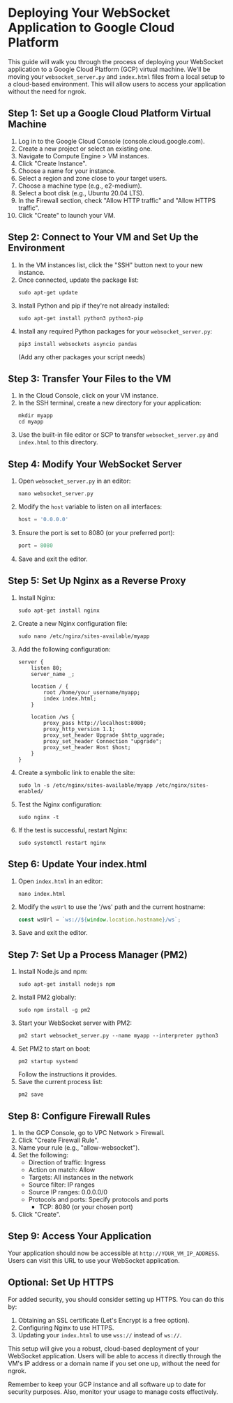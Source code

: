 # Deploying Your WebSocket Application to Google Cloud Platform

This guide will walk you through the process of deploying your WebSocket application to a Google Cloud Platform (GCP) virtual machine. We'll be moving your `websocket_server.py` and `index.html` files from a local setup to a cloud-based environment. This will allow users to access your application without the need for ngrok.

## Step 1: Set up a Google Cloud Platform Virtual Machine

1. Log in to the Google Cloud Console (console.cloud.google.com).
2. Create a new project or select an existing one.
3. Navigate to Compute Engine > VM instances.
4. Click "Create Instance".
5. Choose a name for your instance.
6. Select a region and zone close to your target users.
7. Choose a machine type (e.g., e2-medium).
8. Select a boot disk (e.g., Ubuntu 20.04 LTS).
9. In the Firewall section, check "Allow HTTP traffic" and "Allow HTTPS traffic".
10. Click "Create" to launch your VM.

## Step 2: Connect to Your VM and Set Up the Environment

1. In the VM instances list, click the "SSH" button next to your new instance.
2. Once connected, update the package list:
   ```
   sudo apt-get update
   ```
3. Install Python and pip if they're not already installed:
   ```
   sudo apt-get install python3 python3-pip
   ```
4. Install any required Python packages for your `websocket_server.py`:
   ```
   pip3 install websockets asyncio pandas
   ```
   (Add any other packages your script needs)

## Step 3: Transfer Your Files to the VM

1. In the Cloud Console, click on your VM instance.
2. In the SSH terminal, create a new directory for your application:
   ```
   mkdir myapp
   cd myapp
   ```
3. Use the built-in file editor or SCP to transfer `websocket_server.py` and `index.html` to this directory.

## Step 4: Modify Your WebSocket Server

1. Open `websocket_server.py` in an editor:
   ```
   nano websocket_server.py
   ```
2. Modify the `host` variable to listen on all interfaces:
   ```python
   host = '0.0.0.0'
   ```
3. Ensure the port is set to 8080 (or your preferred port):
   ```python
   port = 8080
   ```
4. Save and exit the editor.

## Step 5: Set Up Nginx as a Reverse Proxy

1. Install Nginx:
   ```
   sudo apt-get install nginx
   ```
2. Create a new Nginx configuration file:
   ```
   sudo nano /etc/nginx/sites-available/myapp
   ```
3. Add the following configuration:
   ```nginx
   server {
       listen 80;
       server_name _;

       location / {
           root /home/your_username/myapp;
           index index.html;
       }

       location /ws {
           proxy_pass http://localhost:8080;
           proxy_http_version 1.1;
           proxy_set_header Upgrade $http_upgrade;
           proxy_set_header Connection "upgrade";
           proxy_set_header Host $host;
       }
   }
   ```
4. Create a symbolic link to enable the site:
   ```
   sudo ln -s /etc/nginx/sites-available/myapp /etc/nginx/sites-enabled/
   ```
5. Test the Nginx configuration:
   ```
   sudo nginx -t
   ```
6. If the test is successful, restart Nginx:
   ```
   sudo systemctl restart nginx
   ```

## Step 6: Update Your index.html

1. Open `index.html` in an editor:
   ```
   nano index.html
   ```
2. Modify the `wsUrl` to use the '/ws' path and the current hostname:
   ```javascript
   const wsUrl = `ws://${window.location.hostname}/ws`;
   ```
3. Save and exit the editor.

## Step 7: Set Up a Process Manager (PM2)

1. Install Node.js and npm:
   ```
   sudo apt-get install nodejs npm
   ```
2. Install PM2 globally:
   ```
   sudo npm install -g pm2
   ```
3. Start your WebSocket server with PM2:
   ```
   pm2 start websocket_server.py --name myapp --interpreter python3
   ```
4. Set PM2 to start on boot:
   ```
   pm2 startup systemd
   ```
   Follow the instructions it provides.
5. Save the current process list:
   ```
   pm2 save
   ```

## Step 8: Configure Firewall Rules

1. In the GCP Console, go to VPC Network > Firewall.
2. Click "Create Firewall Rule".
3. Name your rule (e.g., "allow-websocket").
4. Set the following:
   - Direction of traffic: Ingress
   - Action on match: Allow
   - Targets: All instances in the network
   - Source filter: IP ranges
   - Source IP ranges: 0.0.0.0/0
   - Protocols and ports: Specify protocols and ports
     - TCP: 8080 (or your chosen port)
5. Click "Create".

## Step 9: Access Your Application

Your application should now be accessible at `http://YOUR_VM_IP_ADDRESS`. Users can visit this URL to use your WebSocket application.

## Optional: Set Up HTTPS

For added security, you should consider setting up HTTPS. You can do this by:

1. Obtaining an SSL certificate (Let's Encrypt is a free option).
2. Configuring Nginx to use HTTPS.
3. Updating your `index.html` to use `wss://` instead of `ws://`.

This setup will give you a robust, cloud-based deployment of your WebSocket application. Users will be able to access it directly through the VM's IP address or a domain name if you set one up, without the need for ngrok.

Remember to keep your GCP instance and all software up to date for security purposes. Also, monitor your usage to manage costs effectively.
